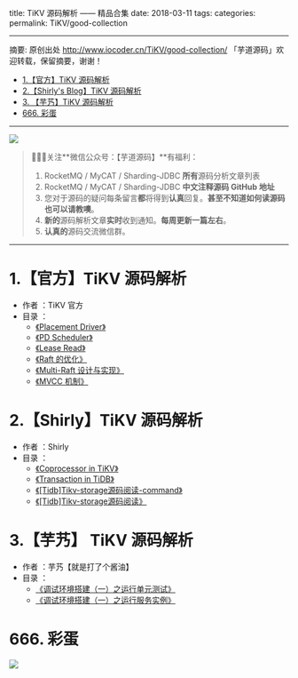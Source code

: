 title: TiKV 源码解析 —— 精品合集
date: 2018-03-11
tags:
categories:
permalink: TiKV/good-collection

-------

摘要: 原创出处 http://www.iocoder.cn/TiKV/good-collection/ 「芋道源码」欢迎转载，保留摘要，谢谢！

- [1.【官方】TiKV 源码解析](http://www.iocoder.cn/TiKV/good-collection/)
- [2.【Shirly's Blog】TiKV 源码解析](http://www.iocoder.cn/TiKV/good-collection/)
- [3. 【芋艿】TiKV 源码解析](http://www.iocoder.cn/TiKV/good-collection/)
- [666. 彩蛋](http://www.iocoder.cn/TiKV/good-collection/)

-------

![](http://www.iocoder.cn/images/common/wechat_mp_2017_07_31.jpg)

> 🙂🙂🙂关注**微信公众号：【芋道源码】**有福利：
> 1. RocketMQ / MyCAT / Sharding-JDBC **所有**源码分析文章列表
> 2. RocketMQ / MyCAT / Sharding-JDBC **中文注释源码 GitHub 地址**
> 3. 您对于源码的疑问每条留言**都**将得到**认真**回复。**甚至不知道如何读源码也可以请教噢**。
> 4. **新的**源码解析文章**实时**收到通知。**每周更新一篇左右**。  
> 5. **认真的**源码交流微信群。

-------

# 1.【官方】TiKV 源码解析

* 作者 ：TiKV 官方
* 目录 ：
    * [《Placement Driver》](https://pingcap.com/blog-cn/placement-driver/)
    * [《PD Scheduler》](https://pingcap.com/blog-cn/pd-scheduler/)
    * [《Lease Read》](https://pingcap.com/blog-cn/lease-read/)
    * [《Raft 的优化》](https://pingcap.com/blog-cn/optimizing-raft-in-tikv/)  
    * [《Multi-Raft 设计与实现》](https://segmentfault.com/a/1190000008007027)  
    * [《MVCC 机制》](https://zhuanlan.zhihu.com/p/24118962)

# 2.【Shirly】TiKV 源码解析

* 作者 ：Shirly
* 目录 ：
    * [《Coprocessor in TiKV》](http://andremouche.github.io/tidb/coprocessor_in_tikv.html) 
    * [《Transaction in TiDB》](http://andremouche.github.io/tidb/transaction_in_tidb.html)
    * [《[Tidb]Tikv-storage源码阅读-command》](http://andremouche.github.io/tags#tikv-ref)
    * [《[Tidb]Tikv-storage源码阅读》](http://andremouche.github.io/tidb/tikv-storage.html)

# 3.【芋艿】 TiKV 源码解析

* 作者 ：芋艿【就是打了个酱油】
* 目录 ：
    * [《调试环境搭建（一）之运行单元测试》](http://www.iocoder.cn/TiKV/build-debugging-environment-first/?self)
    * [《调试环境搭建（一）之运行服务实例》](http://www.iocoder.cn/TiKV/build-debugging-environment-second/?self)

# 666. 彩蛋

![](http://www.iocoder.cn/images/common/zsxq/01.png)


